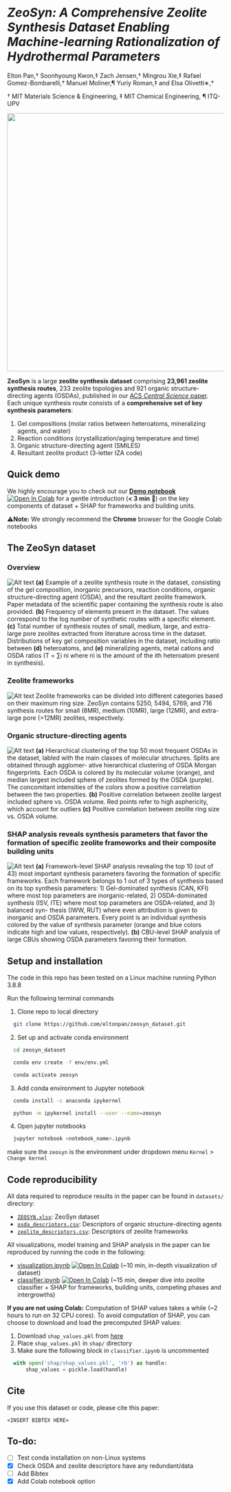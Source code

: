 # *ZeoSyn: A Comprehensive Zeolite Synthesis Dataset Enabling Machine-learning Rationalization of Hydrothermal Parameters*

Elton Pan,† Soonhyoung Kwon,‡ Zach Jensen,† Mingrou Xie,‡ Rafael Gomez-Bombarelli,† Manuel Moliner,¶ Yuriy Roman,‡ and Elsa Olivetti∗,†

† MIT Materials Science & Engineering, ‡ MIT Chemical Engineering, ¶ ITQ-UPV

<p align="center">
  <img src="/figures/TOC.png" width="600"/> 
</p>

**ZeoSyn** is a large **zeolite synthesis dataset** comprising **23,961 zeolite synthesis routes**, 233 zeolite topologies and 921 organic structure-directing agents (OSDAs), published in our [ACS *Central Science* paper](https://doi.org/10.1021/acscentsci.3c01615).
Each unique synthesis route consists of a **comprehensive set of key synthesis parameters**:
1. Gel compositions (molar ratios between heteroatoms, mineralizing agents, and water)
2. Reaction conditions (crystallization/aging temperature and time)
3. Organic structure-directing agent (SMILES)
4. Resultant zeolite product (3-letter IZA code)

## Quick demo

We highly encourage you to check out our **[Demo notebook](/demo.ipynb)** [![Open In Colab](https://colab.research.google.com/assets/colab-badge.svg)](https://colab.research.google.com/drive/1pIdzgTtcXFj7JGqIAyhQLl41j4ksE11E?usp=sharing) for a gentle introduction (**< 3 min** 🎉) on the key components of dataset + SHAP for frameworks and building units.

**⚠️Note:** We strongly recommend the **Chrome** browser for the Google Colab notebooks


## The ZeoSyn dataset

### Overview
![Alt text](/figures/figure1.jpg "overview")
**(a)** Example of a zeolite synthesis route in the
dataset, consisting of the gel composition, inorganic precursors, reaction conditions, organic
structure-directing agent (OSDA), and the resultant zeolite framework. Paper metadata of
the scientific paper containing the synthesis route is also provided. **(b)** Frequency of elements
present in the dataset. The values correspond to the log number of synthetic routes with a
specific element. **(c)** Total number of synthesis routes of small, medium, large, and extra-large pore zeolites extracted from literature across time in the dataset. Distributions of key gel composition variables in the dataset, including ratio between **(d)** heteroatoms, and **(e)**
mineralizing agents, metal cations and OSDA ratios (T = ∑i ni where ni is the amount of the ith heteroatom present in synthesis).

### Zeolite frameworks
![Alt text](/figures/zeo_distribution_by_zeotype_pore.png "frameworks")
Zeolite frameworks can be divided into different categories based on their maximum ring
size. ZeoSyn contains 5250, 5494, 5769, and 716 synthesis routes for small (8MR), medium
(10MR), large (12MR), and extra-large pore (>12MR) zeolites, respectively.

### Organic structure-directing agents
![Alt text](/figures/osda_hierarchy.jpg "osda")
**(a)** Hierarchical clustering of the top 50 most frequent OSDAs in the dataset,
labled with the main classes of molecular structures. Splits are obtained through agglomer-
ative hierarchical clustering of OSDA Morgan fingerprints. Each OSDA is colored by its
molecular volume (orange), and median largest included sphere of zeolites formed by the
OSDA (purple). The concomitant intensities of the colors show a positive correlation between the two properties. **(b)** Positive correlation between zeolite largest included sphere vs.
OSDA volume. Red points refer to high asphericity, which account for outliers **(c)** Positive
correlation between zeolite ring size vs. OSDA volume.

### SHAP analysis reveals synthesis parameters that favor the formation of specific zeolite frameworks and their composite building units
![Alt text](/figures/figure4.jpg "shap")
**(a)** Framework-level SHAP analysis revealing the top 10 (out of 43) most important
synthesis parameters favoring the formation of specific frameworks. Each framework belongs
to 1 out of 3 types of synthesis based on its top synthesis parameters: 1) Gel-dominated synthesis (CAN, KFI) where most top parameters are inorganic-related, 2) OSDA-dominated
synthesis (ISV, ITE) where most top parameters are OSDA-related, and 3) balanced syn-
thesis (IWW, RUT) where even attribution is given to inorganic and OSDA parameters.
Every point is an individual synthesis colored by the value of synthesis parameter (orange
and blue colors indicate high and low values, respectively). **(b)** CBU-level SHAP analysis
of large CBUs showing OSDA parameters favoring their formation.

## Setup and installation

The code in this repo has been tested on a Linux machine running Python 3.8.8

Run the following terminal commands 

1. Clone repo to local directory

```bash
  git clone https://github.com/eltonpan/zeosyn_dataset.git
```

2. Set up and activate conda environment
```bash
  cd zeosyn_dataset
```
```bash
  conda env create -f env/env.yml
```
```bash
  conda activate zeosyn
```

3. Add conda environment to Jupyter notebook
```bash
  conda install -c anaconda ipykernel
```
```bash
  python -m ipykernel install --user --name=zeosyn
```

4. Open jupyter notebooks
```bash
  jupyter notebook <notebook_name>.ipynb
```

make sure the `zeosyn` is the environment under dropdown menu `Kernel` > `Change kernel`

## Code reproducibility

All data required to reproduce results in the paper can be found in `datasets/` directory:

* [`ZEOSYN.xlsx`](/dataset/ZEOSYN.xlsx): ZeoSyn dataset
* [`osda_descriptors.csv`](/dataset/osda_descriptors.csv): Descriptors of organic structure-directing agents
* [`zeolite_descriptors.csv`](/dataset/zeolite_descriptors.csv): Descriptors of zeolite frameworks

All visualizations, model training and SHAP analysis in the paper can be reproduced by running the code in the following: 
* [visualization.ipynb](/visualization.ipynb) [![Open In Colab](https://colab.research.google.com/assets/colab-badge.svg)](https://colab.research.google.com/drive/1yUN0HfLVGgvQfThnRSFJjWw1Xwyncg0s?usp=sharing) (~10 min, in-depth visualization of dataset)
* [classifier.ipynb](/classifier.ipynb) [![Open In Colab](https://colab.research.google.com/assets/colab-badge.svg)](https://colab.research.google.com/drive/1vKvWxqcP0Cs4CxCqDcL1TQwp8EJYw1PZ?usp=sharing) (~15 min, deeper dive into zeolite classifier + SHAP for frameworks, building units, competing phases and intergrowths)

**If you are not using Colab:** Computation of SHAP values takes a while (~2 hours to run on 32 CPU cores). To avoid computation of SHAP, you can choose to download and load the precomputed SHAP values:
1. Download `shap_values.pkl` from [here](https://figshare.com/s/5519f7668ff2f631f47f)
2. Place `shap_values.pkl` in `shap/` directory
3. Make sure the following block in `classifier.ipynb` is uncommented
  ```python 
    with open('shap/shap_values.pkl', 'rb') as handle:
        shap_values = pickle.load(handle)
  ``` 


## Cite
If you use this dataset or code, please cite this paper:
```
<INSERT BIBTEX HERE>
```

## To-do:
- [ ] Test conda installation on non-Linux systems
- [x] Check OSDA and zeolite descriptors have any redundant/data
- [ ] Add Bibtex
- [x] Add Colab notebook option